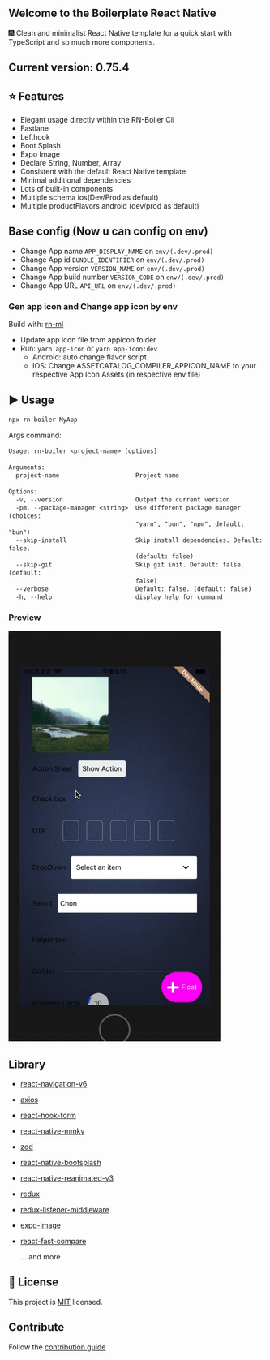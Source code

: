 ## Welcome to the Boilerplate React Native

:fireworks: Clean and minimalist React Native template for a quick start with TypeScript and so much more components.

## Current version: 0.75.4

## :star: Features

- Elegant usage directly within the RN-Boiler Cli
- Fastlane
- Lefthook
- Boot Splash
- Expo Image
- Declare String, Number, Array
- Consistent with the default React Native template
- Minimal additional dependencies
- Lots of built-in components
- Multiple schema ios(Dev/Prod as default)
- Multiple productFlavors android (dev/prod as default)

## Base config (Now u can config on env)

- Change App name `APP_DISPLAY_NAME` on `env/(.dev/.prod)`
- Change App id `BUNDLE_IDENTIFIER` on `env/(.dev/.prod)`
- Change App version `VERSION_NAME` on `env/(.dev/.prod)`
- Change App build number `VERSION_CODE` on `env/(.dev/.prod)`
- Change App URL `API_URL` on `env/(.dev/.prod)`

### Gen app icon and Change app icon by env

Build with: [rn-ml](https://github.com/ngocle2497/cli-tools)

- Update app icon file from appicon folder
- Run: `yarn app-icon` or `yarn app-icon:dev`
  - Android: auto change flavor script
  - IOS: Change ASSETCATALOG_COMPILER_APPICON_NAME to your respective App Icon Assets (in respective env file)

## :arrow_forward: Usage

```sh
npx rn-boiler MyApp
```

Args command:

```
Usage: rn-boiler <project-name> [options]

Arguments:
  project-name                     Project name

Options:
  -v, --version                    Output the current version
  -pm, --package-manager <string>  Use different package manager (choices:
                                   "yarn", "bun", "npm", default: "bun")
  --skip-install                   Skip install dependencies. Default: false.
                                   (default: false)
  --skip-git                       Skip git init. Default: false. (default:
                                   false)
  --verbose                        Default: false. (default: false)
  -h, --help                       display help for command
```

<h3>Preview</h3>
<img src="./preview.gif">

## Library

- [react-navigation-v6](https://reactnavigation.org)
- [axios](https://axios-http.com)
- [react-hook-form](https://www.react-hook-form.com)
- [react-native-mmkv](https://github.com/mrousavy/react-native-mmkv)
- [zod](https://github.com/colinhacks/zod)
- [react-native-bootsplash](https://github.com/zoontek/react-native-bootsplash)
- [react-native-reanimated-v3](https://github.com/software-mansion/react-native-reanimated#readme)
- [redux](http://redux.js.org)
- [redux-listener-middleware](https://redux-toolkit.js.org/api/createListenerMiddleware)
- [expo-image](https://docs.expo.dev/versions/latest/sdk/image/)
- [react-fast-compare](https://github.com/FormidableLabs/react-fast-compare)

  ... and more

## :bookmark: License

This project is [MIT](LICENSE) licensed.

## Contribute

Follow the [contribution guide](CONTRIBUTE.MD)
